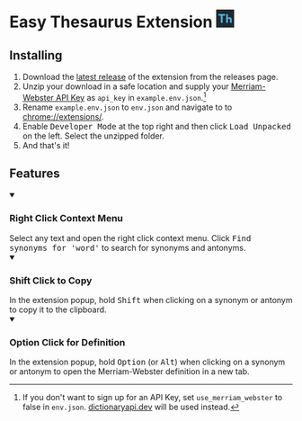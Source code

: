 # Easy Thesaurus Extension <img src="https://github.com/AdrianR3/Thesaurus-Extension/blob/main/icons/icon512.png?raw=true" alt="Thesaurus Extension Icon" width="32" height="32">
## Installing

1. Download the [latest release](https://github.com/AdrianR3/Thesaurus-Extension/releases/latest/) of the extension from the releases page.
2. Unzip your download in a safe location and supply your [Merriam-Webster API Key](https://dictionaryapi.com/) as `api_key` in `example.env.json`.[^1]
3. Rename `example.env.json` to `env.json` and navigate to to [chrome://extensions/](chrome://extensions/).
4. Enable <kbd>Developer Mode</kbd> at the top right and then click <kbd>Load Unpacked</kbd> on the left. Select the unzipped folder.
5. And that's it!

## Features
<details open>
  <summary><h3>Right Click Context Menu</h3></summary>
  Select any text and open the right click context menu. Click <kbd>Find synonyms for 'word'</kbd> to search for synonyms and antonyms.
</details>
<details open>
  <summary><h3>Shift Click to Copy</h3></summary>
  In the extension popup, hold <kbd>Shift</kbd> when clicking on a synonym or antonym to copy it to the clipboard.
</details>
<details open>
  <summary><h3>Option Click for Definition</h3></summary>
  In the extension popup, hold <kbd>Option</kbd> (or <kbd>Alt</kbd>) when clicking on a synonym or antonym to open the Merriam-Webster definition in a new tab.
</details>

[^1]: If you don't want to sign up for an API Key, set `use_merriam_webster` to false in `env.json`. [dictionaryapi.dev](https://dictionaryapi.dev/) will be used instead.
